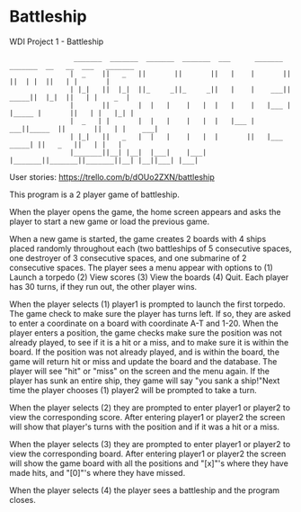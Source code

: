 # Battleship
WDI Project 1 - Battleship

                    _______  _______  _______  _______  ___      _______  _______  __   __  ___   _______
                   |  _    ||   _   ||       ||       ||   |    |       ||       ||  | |  ||   | |       |
                   | |_|   ||  |_|  ||_     _||_     _||   |    |    ___||  _____||  |_|  ||   | |    _  |
                   |       ||       |  |   |    |   |  |   |    |   |___ | |_____ |       ||   | |   |_| |
                   |  _   | |       |  |   |    |   |  |   |___ |    ___||_____  ||       ||   | |    ___|
                   | |_|   ||   _   |  |   |    |   |  |       ||   |___  _____| ||   _   ||   | |   |
                   |_______||__| |__|  |___|    |___|  |_______||_______||_______||__| |__||___| |___|


User stories: https://trello.com/b/dOUo2ZXN/battleship

This program is a 2 player game of battleship.

When the player opens the game, the home screen appears and asks the player to start a new game or 
load the previous game.

When a new game is started, the game creates 2 boards with 4 ships placed randomly throughout each 
(two battleships of 5 consecutive spaces, one destroyer of 3 consecutive spaces, and one submarine of 2 
consecutive spaces. The player sees a menu appear with options to (1) Launch a torpedo (2) View scores 
(3) View the boards (4) Quit. Each player has 30 turns, if they run out, the other player wins.

When the player selects (1) player1 is prompted to launch the first torpedo. The game check to make sure the player 
has turns left. If so, they are asked to enter a coordinate on a board with coordinate A-T and 1-20. 
When the player enters a position, the game checks make sure the position was not already played, to see 
if it is a hit or a miss, and to make sure it is within the board. If the position was not already played, and 
is within the board, the game will return hit or miss and update the board and the database. The player will see 
"hit" or "miss" on the screen and the menu again. If the player has sunk an entire ship, they game will say "you 
sank a ship!"Next time the player chooses (1) player2 will be prompted to take a turn.

When the player selects (2) they are prompted to enter player1 or player2 to view the corresponding score. 
After entering player1 or player2 the screen will show that player's turns with the position and if it was a 
hit or a miss.

When the player selects (3) they are prompted to enter player1 or player2 to view the corresponding board. 
After entering player1 or player2 the screen will show the game board with all the positions and "[x]"'s where 
they have made hits, and "[0]"'s where they have missed.

When the player selects (4) the player sees a battleship and the program closes.
